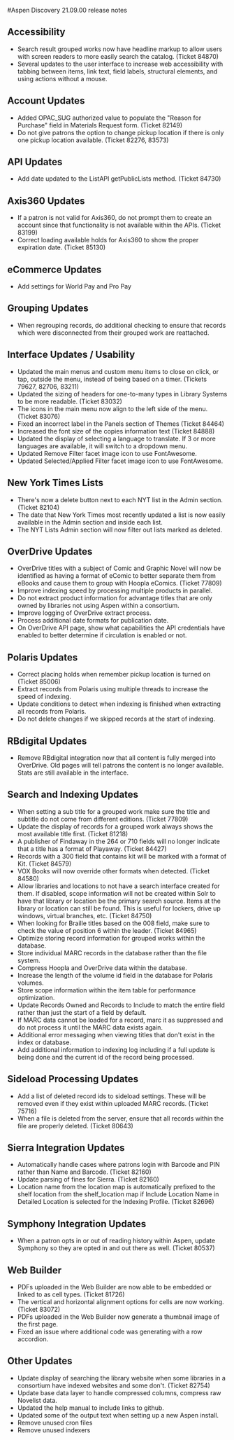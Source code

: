 #Aspen Discovery 21.09.00 release notes
## Accessibility
- Search result grouped works now have headline markup to allow users with screen readers to more easily search the catalog. (Ticket 84870)
- Several updates to the user interface to increase web accessibility with tabbing between items, link text, field labels, structural elements, and using actions without a mouse.

## Account Updates
- Added OPAC_SUG authorized value to populate the "Reason for Purchase" field in Materials Request form. (Ticket 82149)
- Do not give patrons the option to change pickup location if there is only one pickup location available. (Ticket 82276, 83573)

## API Updates
- Add date updated to the ListAPI getPublicLists method. (Ticket 84730) 

## Axis360 Updates
- If a patron is not valid for Axis360, do not prompt them to create an account since that functionality is not available within the APIs. (Ticket 83199) 
- Correct loading available holds for Axis360 to show the proper expiration date. (Ticket 85130)

## eCommerce Updates
- Add settings for World Pay and Pro Pay

## Grouping Updates
- When regrouping records, do additional checking to ensure that records which were disconnected from their grouped work are reattached.  

## Interface Updates / Usability
- Updated the main menus and custom menu items to close on click, or tap, outside the menu, instead of being based on a timer. (Tickets 79627, 82706, 83211)
- Updated the sizing of headers for one-to-many types in Library Systems to be more readable. (Ticket 83032)
- The icons in the main menu now align to the left side of the menu. (Ticket 83076)
- Fixed an incorrect label in the Panels section of Themes (Ticket 84464)
- Increased the font size of the copies information text (Ticket 84888)
- Updated the display of selecting a language to translate. If 3 or more languages are available, it will switch to a dropdown menu.
- Updated Remove Filter facet image icon to use FontAwesome.
- Updated Selected/Applied Filter facet image icon to use FontAwesome.

## New York Times Lists
- There's now a delete button next to each NYT list in the Admin section. (Ticket 82104)
- The date that New York Times most recently updated a list is now easily available in the Admin section and inside each list.
- The NYT Lists Admin section will now filter out lists marked as deleted.

## OverDrive Updates
- OverDrive titles with a subject of Comic and Graphic Novel will now be identified as having a format of eComic to better separate them from eBooks and cause them to group with Hoopla eComics. (Ticket 77809)
- Improve indexing speed by processing multiple products in parallel. 
- Do not extract product information for advantage titles that are only owned by libraries not using Aspen within a consortium.
- Improve logging of OverDrive extract process.
- Process additional date formats for publication date.
- On OverDrive API page, show what capabilities the API credentials have enabled to better determine if circulation is enabled or not. 

## Polaris Updates
- Correct placing holds when remember pickup location is turned on (Ticket 85006) 
- Extract records from Polaris using multiple threads to increase the speed of indexing. 
- Update conditions to detect when indexing is finished when extracting all records from Polaris. 
- Do not delete changes if we skipped records at the start of indexing. 

## RBdigital Updates
- Remove RBdigital integration now that all content is fully merged into OverDrive. Old pages will tell patrons the content is no longer available. Stats are still available in the interface.

## Search and Indexing Updates
- When setting a sub title for a grouped work make sure the title and subtitle do not come from different editions. (Ticket 77809)
- Update the display of records for a grouped work always shows the most available title first. (Ticket 81218)
- A publisher of Findaway in the 264 or 710 fields will no longer indicate that a title has a format of Playaway. (Ticket 84427)  
- Records with a 300 field that contains kit will be marked with a format of Kit. (Ticket 84579)
- VOX Books will now override other formats when detected. (Ticket 84580)
- Allow libraries and locations to not have a search interface created for them.  If disabled, scope information will not be created within Solr to have that library or location be the primary search source. 
  Items at the library or location can still be found. This is useful for lockers, drive up windows, virtual branches, etc. (Ticket 84750)
- When looking for Braille titles based on the 008 field, make sure to check the value of position 6 within the leader. (Ticket 84965)
- Optimize storing record information for grouped works within the database. 
- Store individual MARC records in the database rather than the file system.
- Compress Hoopla and OverDrive data within the database.
- Increase the length of the volume id field in the database for Polaris volumes.
- Store scope information within the item table for performance optimization.
- Update Records Owned and Records to Include to match the entire field rather than just the start of a field by default. 
- If MARC data cannot be loaded for a record, marc it as suppressed and do not process it until the MARC data exists again.
- Additional error messaging when viewing titles that don't exist in the index or database.
- Add additional information to indexing log including if a full update is being done and the current id of the record being processed. 

## Sideload Processing Updates
- Add a list of deleted record ids to sideload settings.  These will be removed even if they exist within uploaded MARC records. (Ticket 75716)
- When a file is deleted from the server, ensure that all records within the file are properly deleted. (Ticket 80643)

## Sierra Integration Updates
- Automatically handle cases where patrons login with Barcode and PIN rather than Name and Barcode. (Ticket 82160)
- Update parsing of fines for Sierra. (Ticket 82160)
- Location name from the location map is automatically prefixed to the shelf location from the shelf_location map if Include Location Name in Detailed Location is selected for the Indexing Profile. (Ticket 82696)

## Symphony Integration Updates
- When a patron opts in or out of reading history within Aspen, update Symphony so they are opted in and out there as well. (Ticket 80537) 

## Web Builder
- PDFs uploaded in the Web Builder are now able to be embedded or linked to as cell types. (Ticket 81726)
- The vertical and horizontal alignment options for cells are now working. (Ticket 83072)
- PDFs uploaded in the Web Builder now generate a thumbnail image of the first page.
- Fixed an issue where additional code was generating with a row accordion.

## Other Updates
- Update display of searching the library website when some libraries in a consortium have indexed websites and some don't. (Ticket 82754)
- Update base data layer to handle compressed columns, compress raw Novelist data.   
- Updated the help manual to include links to github. 
- Updated some of the output text when setting up a new Aspen install.
- Remove unused cron files
- Remove unused indexers
